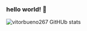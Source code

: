 ### hello world! 👋

![vitorbueno267 GitHUb stats](https://github-readme-stats.vercel.app/api?username=vitorbueno267&show_icons=true&theme=tokyonight)

